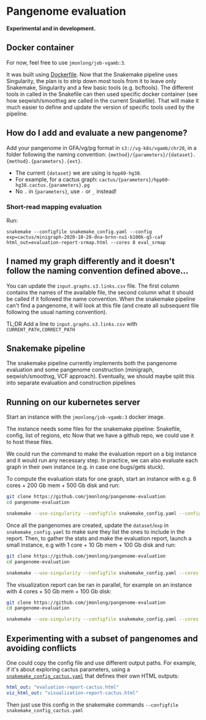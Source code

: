 # Pangenome evaluation

**Experimental and in development.**

## Docker container

For now, feel free to use `jmonlong/job-vgamb:3`.

It was built using [Dockerfile](Dockerfile).
Now that the Snakemake pipeline uses Singularity, the plan is to strip down most tools from it to leave only Snakemake, Singularity and a few basic tools (e.g. bcftools).
The different tools in called in the Snakefile can then used specific docker container (see how seqwish/smoothxg are called in the current Snakefile).
That will make it much easier to define and update the version of specific tools used by the pipeline.

## How do I add and evaluate a new pangenome?

Add your pangenome in GFA/vg/pg format in `s3://vg-k8s/vgamb/chr20`, in a folder following the naming convention: `{method}/{parameters}/{dataset}.{method}.{parameters}.{ext}`.

- The current `{dataset}` we are using is `hpp60-hg38`.
- For example, for a cactus graph: `cactus/{parameters}/hpp60-hg38.cactus.{parameters}.pg`
- No `.` in `{parameters}`, use `-` or `_` instead!

### Short-read mapping evaluation

Run:

```
snakemake --configfile snakemake_config.yaml --config exp=cactus/minigraph-2020-10-28-dna-brnn-nu1-b100k-q5-caf html_out=evaluation-report-srmap.html --cores 8 eval_srmap
```

## I named my graph differently and it doesn't follow the naming convention defined above...

You can update the `input.graphs.s3.links.csv` file.
The first column contains the names of the available file, the second column what it should be called if it followed the name convention. 
When the snakemake pipeline can't find a pangenome, it will look at this file (and create all subsequent file following the usual naming convention).

TL;DR Add a line to `input.graphs.s3.links.csv` with `CURRENT_PATH,CORRECT_PATH`

## Snakemake pipeline

The snakemake pipeline currently implements both the pangenome evaluation and some pangenome construction (minigraph, seqwish/smoothxg, VCF approach).
Eventually, we should maybe split this into separate evaluation and construction pipelines

## Running on our kubernetes server

Start an instance with the `jmonlong/job-vgamb:3` docker image.

The instance needs some files for the snakemake pipeline: Snakefile, config, list of regions, etc
Now that we have a github repo, we could use it to host these files.

We could run the command to make the evaluation report on a big instance and it would run any necessary step.
In practice, we can also evaluate each graph in their own instance (e.g. in case one bugs/gets stuck).

To compute the evaluation stats for one graph, start an instance with e.g. 8 cores + 200 Gb mem + 500 Gb disk and run:

```sh 
git clone https://github.com/jmonlong/pangenome-evaluation
cd pangenome-evaluation

snakemake --use-singularity --configfile snakemake_config.yaml --config exp=cactus/new-cactus-parameters dataset=hpp60 html_out=temp.html --cores 8 eval_srmap --forcerun eval_srmap
```

Once all the pangenomes are created, update the `dataset`/`exp` in `snakemake_config.yaml` to make sure they list the ones to include in the report.
Then, to gather the stats and make the evaluation report, launch a small instance, e.g with 1 core + 10 Gb mem + 100 Gb disk and run:

```sh
git clone https://github.com/jmonlong/pangenome-evaluation
cd pangenome-evaluation

snakemake --use-singularity --configfile snakemake_config.yaml --cores 1 eval_srmap --forcerun eval_srmap
```

The visualization report can be ran in parallel, for example on an instance with 4 cores + 50 Gb mem + 100 Gb disk:

```sh
git clone https://github.com/jmonlong/pangenome-evaluation
cd pangenome-evaluation

snakemake --use-singularity --configfile snakemake_config.yaml --cores 4 viz --forcerun viz
```

## Experimenting with a subset of pangenomes and avoiding conflicts

One could copy the config file and use different output paths.
For example, if it's about exploring cactus parameters, using a [`snakemake_config_cactus.yaml`](snakemake_config_cactus.yaml) that defines their own HTML outputs:

```yaml
html_out: "evaluation-report-cactus.html"
viz_html_out: "visualization-report-cactus.html"
```

Then just use this config in the snakemake commands `--configfile snakemake_config_cactus.yaml`
